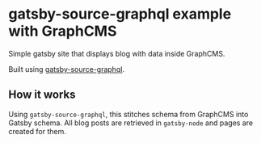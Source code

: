 # gatsby-source-graphql example with GraphCMS

Simple gatsby site that displays blog with data inside GraphCMS.

Built using [gatsby-source-graphql](https://www.gatsbyjs.com/packages/gatsby-source-graphql/).

<!-- [See it here](https://using-gatsby-source-graphql.netlify.app/) -->

## How it works

Using `gatsby-source-graphql`, this stitches schema from GraphCMS into Gatsby schema. All blog posts are retrieved in `gatsby-node` and pages are created for them.
